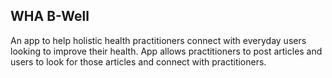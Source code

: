 ## WHA B-Well
An app to help holistic health practitioners connect with everyday users looking to improve their health. App allows practitioners to post articles and users to look for those articles and connect with practitioners.
